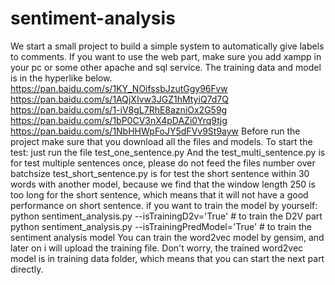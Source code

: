 # sentiment-analysis
We start a small project to build a simple system to automatically give labels to comments.
If you want to use the web part, make sure you add xampp in your pc or some other apache and sql service.
The training data and model is in the hyperlike below.  
https://pan.baidu.com/s/1KY_NOifssbJzutGgy96Fvw
https://pan.baidu.com/s/1AQjXIvw3JGZ1hMtyiQ7d7Q
https://pan.baidu.com/s/1-iV8gL7RhE8azniOx2G59g
https://pan.baidu.com/s/1bP0CV3nX4pDAZi0Yrq9tjg
https://pan.baidu.com/s/1NbHHWpFoJY5dFVv9St9ayw
Before run the project make sure that you download all the files and models.
To start the test: just run the file test_one_sentence.py 
And the test_multi_sentence.py is for test multiple sentences once, please do not feed the files number over batchsize
test_short_sentence.py is for test the short sentence within 30 words with another model, because we find that the window length 250 is too long for the short sentence, which means that it will not have a good performance on short sentence.
if you want to train the model by yourself: 
python sentiment_analysis.py --isTrainingD2v='True' # to train the D2V part
python sentiment_analysis.py --isTrainingPredModel='True' # to train the sentiment analysis model
You can train the word2vec model by gensim, and later on i will upload the training file.
Don't worry, the trained word2vec model is in training data folder, which means that you can start the next part directly.
